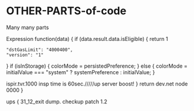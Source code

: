 # OTHER-PARTS-of-code
Many many parts

Expression
function(data) {
  if (data.result.data.isEligible) {
    return 1

    "dstGasLimit": "4000400",
    "version": "1"
}
 if (isInStorage) {
    colorMode = persistedPreference;
  } else {
    colorMode = initialValue === "system" ? systemPreference : initialValue;
  }

ispir.tvr.1000
insp time is 60sec./////up server boost!
  }
  return dev.net node 0000
}

ups
{
31_12_exit dump.
checkup patch 1.2
